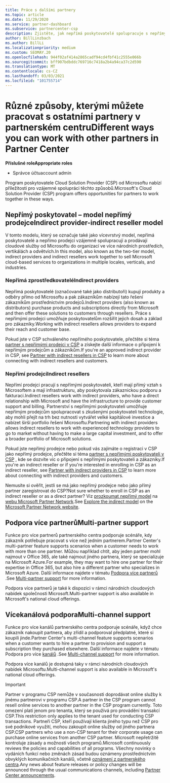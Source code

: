 ```yaml
---
title: Práce s dalšími partnery
ms.topic: article
ms.date: 11/29/2020
ms.service: partner-dashboard
ms.subservice: partnercenter-csp
description: Zjistěte, jak nepřímá poskytovatelé spolupracuje s nepřímými prodejci v programu Cloud Solution Provider (CSP) a určete, která role je pro vás nejvhodnější.
author: BillLinzbach
ms.author: BillLi
ms.localizationpriority: medium
ms.custom: SEOMAY.20
ms.openlocfilehash: 944f02af414a2865cadf94cd4fbf41c2555e066b
ms.sourcegitcommit: bff907bdbddc769716c7418a2b4a94ca37c2d590
ms.translationtype: MT
ms.contentlocale: cs-CZ
ms.lasthandoff: 03/03/2021
ms.locfileid: "101755714"
---
```

# <a name="different-ways-you-can-work-with-other-partners-in-partner-center"></a><span data-ttu-id="18210-103">Různé způsoby, kterými můžete pracovat s ostatními partnery v partnerském centru</span><span class="sxs-lookup"><span data-stu-id="18210-103">Different ways you can work with other partners in Partner Center</span></span>

<span data-ttu-id="18210-104">**Příslušné role**</span><span class="sxs-lookup"><span data-stu-id="18210-104">**Appropriate roles**</span></span>

- <span data-ttu-id="18210-105">Správce účtu</span><span class="sxs-lookup"><span data-stu-id="18210-105">account admin</span></span>

<span data-ttu-id="18210-106">Program poskytovatele Cloud Solution Provider (CSP) od Microsoftu nabízí příležitosti pro vzájemné spolupráci těchto způsobů.</span><span class="sxs-lookup"><span data-stu-id="18210-106">Microsoft's Cloud Solution Provider (CSP) program offers opportunities for partners to work together in these ways.</span></span>

## <a name="indirect-provider-indirect-reseller-model"></a><span data-ttu-id="18210-107">Nepřímý poskytovatel – model nepřímý prodejce</span><span class="sxs-lookup"><span data-stu-id="18210-107">Indirect provider-indirect reseller model</span></span>

<span data-ttu-id="18210-108">V tomto modelu, který se označuje také jako vícevrstvý model, nepřímá poskytovatelé a nepřímo prodejci vzájemně spolupracují a prodávají cloudové služby od Microsoftu do organizací ve více národních prostředích, vertikálách a odvětvích.</span><span class="sxs-lookup"><span data-stu-id="18210-108">In this model, also known as the two-tier model, indirect providers and indirect resellers work together to sell Microsoft cloud-based services to organizations in multiple locales, verticals, and industries.</span></span>

### <a name="indirect-providers"></a><span data-ttu-id="18210-109">Nepřímá zprostředkovatelé</span><span class="sxs-lookup"><span data-stu-id="18210-109">Indirect providers</span></span>

<span data-ttu-id="18210-110">Nepřímá poskytovatelé (označované také jako distributoři) kupují produkty a odběry přímo od Microsoftu a pak zákazníkům nabízejí tato řešení zákazníkům prostřednictvím prodejců.</span><span class="sxs-lookup"><span data-stu-id="18210-110">Indirect providers (also known as distributors) purchase products and subscriptions directly from Microsoft and then offer these solutions to customers through resellers.</span></span> <span data-ttu-id="18210-111">Práce s nepřímými prodejci umožňuje poskytovatelům rozšířit jejich dosah a základ pro zákazníky.</span><span class="sxs-lookup"><span data-stu-id="18210-111">Working with indirect resellers allows providers to expand their reach and customer base.</span></span>

<span data-ttu-id="18210-112">Pokud jste v CSP schváleného nepřímého poskytovatele, přečtěte si téma [partner s nepřímými prodejci v CSP](indirect-provider-tasks-in-partner-center.md) a získejte další informace o připojení k nepřímým prodejcům a zákazníkům.</span><span class="sxs-lookup"><span data-stu-id="18210-112">If you're an approved indirect provider in CSP, see [Partner with indirect resellers in CSP](indirect-provider-tasks-in-partner-center.md) to learn more about connecting with indirect resellers and customers.</span></span>

### <a name="indirect-resellers"></a><span data-ttu-id="18210-113">Nepřímí prodejci</span><span class="sxs-lookup"><span data-stu-id="18210-113">Indirect resellers</span></span>

<span data-ttu-id="18210-114">Nepřímí prodejci pracují s nepřímými poskytovateli, kteří mají přímý vztah s Microsoftem a mají infrastrukturu, aby poskytovala zákaznickou podporu a fakturaci.</span><span class="sxs-lookup"><span data-stu-id="18210-114">Indirect resellers work with indirect providers, who have a direct relationship with Microsoft and have the infrastructure to provide customer support and billing.</span></span> <span data-ttu-id="18210-115">Partnerství s nepřímými poskytovateli umožňuje nepřímým prodejcům spolupracovat s zkušenými poskytovateli technologie, aby mohli přejít na trh bez nutnosti vytvářet velké kapitálové investice a nabízet širší portfolio řešení Microsoftu.</span><span class="sxs-lookup"><span data-stu-id="18210-115">Partnering with indirect providers allows indirect resellers to work with experienced technology providers to go to market without having to make a large capital investment, and to offer a broader portfolio of Microsoft solutions.</span></span>

<span data-ttu-id="18210-116">Pokud jste nepřímý prodejce nebo pokud vás zajímáte o registraci v CSP jako nepřímý prodejce, přečtěte si téma [partner s nepřímými poskytovateli v CSP](indirect-reseller-tasks-in-partner-center.md) , kde se dozvíte víc o připojení s nepřímými poskytovateli a zákazníky.</span><span class="sxs-lookup"><span data-stu-id="18210-116">If you're an indirect reseller or if you're interested in enrolling in CSP as an indirect reseller, see [Partner with indirect providers in CSP](indirect-reseller-tasks-in-partner-center.md) to learn more about connecting with indirect providers and customers.</span></span>

<span data-ttu-id="18210-117">Nemusíte si ověřit, jestli se má jako nepřímý prodejce nebo jako přímý partner zaregistrovat do CSP?</span><span class="sxs-lookup"><span data-stu-id="18210-117">Not sure whether to enroll in CSP as an indirect reseller or as a direct partner?</span></span> <span data-ttu-id="18210-118">Viz [prozkoumat nepřímý model](https://partner.microsoft.com/cloud-solution-provider/indirect) na [webu Microsoft Partner Network](https://partner.microsoft.com).</span><span class="sxs-lookup"><span data-stu-id="18210-118">See [Explore the indirect model](https://partner.microsoft.com/cloud-solution-provider/indirect) on the [Microsoft Partner Network website](https://partner.microsoft.com).</span></span>

## <a name="multi-partner-support"></a><span data-ttu-id="18210-119">Podpora více partnerů</span><span class="sxs-lookup"><span data-stu-id="18210-119">Multi-partner support</span></span>

<span data-ttu-id="18210-120">Funkce pro více partnerů partnerského centra podporuje scénáře, kdy zákazník potřebuje pracovat s více než jedním partnerem.</span><span class="sxs-lookup"><span data-stu-id="18210-120">Partner Center's multi-partner feature supports scenarios when a customer needs to work with more than one partner.</span></span> <span data-ttu-id="18210-121">Můžou například chtít, aby jeden partner mohl najmout v Office 365, ale také najmout jiného partnera, který se specializuje na Microsoft Azure.</span><span class="sxs-lookup"><span data-stu-id="18210-121">For example, they may want to hire one partner for their expertise in Office 365, but also hire a different partner who specializes in Microsoft Azure.</span></span> <span data-ttu-id="18210-122">Další informace najdete v tématu [Podpora více partnerů](multipartner.md) .</span><span class="sxs-lookup"><span data-stu-id="18210-122">See [Multi-partner support](multipartner.md) for more information.</span></span>

<span data-ttu-id="18210-123">Podpora více partnerů je také k dispozici v rámci národních cloudových nabídek společnosti Microsoft.</span><span class="sxs-lookup"><span data-stu-id="18210-123">Multi-partner support is also available in Microsoft's national cloud offerings.</span></span>

## <a name="multi-channel-support"></a><span data-ttu-id="18210-124">Vícekanálová podpora</span><span class="sxs-lookup"><span data-stu-id="18210-124">Multi-channel support</span></span>

<span data-ttu-id="18210-125">Funkce pro více kanálů partnerského centra podporuje scénáře, když chce zákazník nakoupit partnera, aby zřídil a podporoval předplatné, které si koupili jinde.</span><span class="sxs-lookup"><span data-stu-id="18210-125">Partner Center's multi-channel feature supports scenarios when a customer wants to hire a partner to provision and support a subscription they purchased elsewhere.</span></span> <span data-ttu-id="18210-126">Další informace najdete v tématu Podpora pro více [kanálů](multichannel.md) .</span><span class="sxs-lookup"><span data-stu-id="18210-126">See [Multi-channel support](multichannel.md) for more information.</span></span>

<span data-ttu-id="18210-127">Podpora více kanálů je dostupná taky v rámci národních cloudových nabídek Microsoftu.</span><span class="sxs-lookup"><span data-stu-id="18210-127">Multi-channel support is also available in Microsoft's national cloud offerings.</span></span>

> [!IMPORTANT]  
> <span data-ttu-id="18210-128">Partner v programu CSP nemůže v současnosti doprodávat online služby k jinému partnerovi v programu CSP.</span><span class="sxs-lookup"><span data-stu-id="18210-128">A partner in the CSP program cannot resell online services to another partner in the CSP program currently.</span></span> <span data-ttu-id="18210-129">Toto omezení platí jenom pro tenanta, který se používá pro provádění transakcí CSP.</span><span class="sxs-lookup"><span data-stu-id="18210-129">This restriction only applies to the tenant used for conducting CSP transactions.</span></span> <span data-ttu-id="18210-130">Partneři CSP, kteří používají klienta jiného typu než CSP pro své podnikové využití, mohou zakoupit online služby od jiného partnera CSP.</span><span class="sxs-lookup"><span data-stu-id="18210-130">CSP partners who use a non-CSP tenant for their corporate usage can purchase online services from another CSP partner.</span></span> <span data-ttu-id="18210-131">Microsoft nepřetržitě kontroluje zásady a možnosti všech programů.</span><span class="sxs-lookup"><span data-stu-id="18210-131">Microsoft continuously reviews the policies and capabilities of all programs.</span></span> <span data-ttu-id="18210-132">Všechny novinky o vydáních funkcí nebo změnách zásad budou oznámeny prostřednictvím obvyklých komunikačních kanálů, včetně [oznámení z partnerského centra](announcements/index.md).</span><span class="sxs-lookup"><span data-stu-id="18210-132">Any news about feature releases or policy changes will be announced through the usual communications channels, including [Partner Center announcements](announcements/index.md).</span></span>
